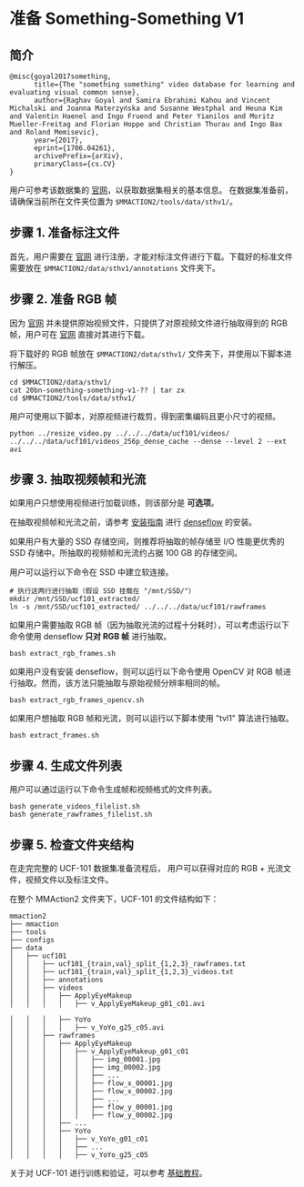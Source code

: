 # 准备 Something-Something V1

## 简介

```
@misc{goyal2017something,
      title={The "something something" video database for learning and evaluating visual common sense},
      author={Raghav Goyal and Samira Ebrahimi Kahou and Vincent Michalski and Joanna Materzyńska and Susanne Westphal and Heuna Kim and Valentin Haenel and Ingo Fruend and Peter Yianilos and Moritz Mueller-Freitag and Florian Hoppe and Christian Thurau and Ingo Bax and Roland Memisevic},
      year={2017},
      eprint={1706.04261},
      archivePrefix={arXiv},
      primaryClass={cs.CV}
}
```

用户可参考该数据集的 [官网](https://20bn.com/datasets/something-something/v1)，以获取数据集相关的基本信息。
在数据集准备前，请确保当前所在文件夹位置为 `$MMACTION2/tools/data/sthv1/`。

## 步骤 1. 准备标注文件

首先，用户需要在 [官网](https://20bn.com/datasets/something-something/v1) 进行注册，才能对标注文件进行下载。下载好的标准文件需要放在 `$MMACTION2/data/sthv1/annotations` 文件夹下。

## 步骤 2. 准备 RGB 帧

因为 [官网](https://20bn.com/datasets/something-something/v1) 并未提供原始视频文件，只提供了对原视频文件进行抽取得到的 RGB 帧，用户可在 [官网](https://20bn.com/datasets/something-something/v1) 直接对其进行下载。

将下载好的 RGB 帧放在 `$MMACTION2/data/sthv1/` 文件夹下，并使用以下脚本进行解压。

```shell
cd $MMACTION2/data/sthv1/
cat 20bn-something-something-v1-?? | tar zx
cd $MMACTION2/tools/data/sthv1/
```

用户可使用以下脚本，对原视频进行裁剪，得到密集编码且更小尺寸的视频。

```
python ../resize_video.py ../../../data/ucf101/videos/ ../../../data/ucf101/videos_256p_dense_cache --dense --level 2 --ext avi
```

## 步骤 3. 抽取视频帧和光流

如果用户只想使用视频进行加载训练，则该部分是 **可选项**。

在抽取视频帧和光流之前，请参考 [安装指南](/docs_zh_CN/install.md) 进行 [denseflow](https://github.com/open-mmlab/denseflow) 的安装。

如果用户有大量的 SSD 存储空间，则推荐将抽取的帧存储至 I/O 性能更优秀的 SSD 存储中。所抽取的视频帧和光流约占据 100 GB 的存储空间。

用户可以运行以下命令在 SSD 中建立软连接。

```shell
# 执行这两行进行抽取（假设 SSD 挂载在 "/mnt/SSD/"）
mkdir /mnt/SSD/ucf101_extracted/
ln -s /mnt/SSD/ucf101_extracted/ ../../../data/ucf101/rawframes
```

如果用户需要抽取 RGB 帧（因为抽取光流的过程十分耗时），可以考虑运行以下命令使用 denseflow **只对 RGB 帧** 进行抽取。

```shell
bash extract_rgb_frames.sh
```

如果用户没有安装 denseflow，则可以运行以下命令使用 OpenCV 对 RGB 帧进行抽取。然而，该方法只能抽取与原始视频分辨率相同的帧。

```shell
bash extract_rgb_frames_opencv.sh
```

如果用户想抽取 RGB 帧和光流，则可以运行以下脚本使用 "tvl1" 算法进行抽取。

```shell
bash extract_frames.sh
```

## 步骤 4. 生成文件列表

用户可以通过运行以下命令生成帧和视频格式的文件列表。

```shell
bash generate_videos_filelist.sh
bash generate_rawframes_filelist.sh
```

## 步骤 5. 检查文件夹结构

在走完完整的 UCF-101 数据集准备流程后，
用户可以获得对应的 RGB + 光流文件，视频文件以及标注文件。

在整个 MMAction2 文件夹下，UCF-101 的文件结构如下：

```
mmaction2
├── mmaction
├── tools
├── configs
├── data
│   ├── ucf101
│   │   ├── ucf101_{train,val}_split_{1,2,3}_rawframes.txt
│   │   ├── ucf101_{train,val}_split_{1,2,3}_videos.txt
│   │   ├── annotations
│   │   ├── videos
│   │   │   ├── ApplyEyeMakeup
│   │   │   │   ├── v_ApplyEyeMakeup_g01_c01.avi

│   │   │   ├── YoYo
│   │   │   │   ├── v_YoYo_g25_c05.avi
│   │   ├── rawframes
│   │   │   ├── ApplyEyeMakeup
│   │   │   │   ├── v_ApplyEyeMakeup_g01_c01
│   │   │   │   │   ├── img_00001.jpg
│   │   │   │   │   ├── img_00002.jpg
│   │   │   │   │   ├── ...
│   │   │   │   │   ├── flow_x_00001.jpg
│   │   │   │   │   ├── flow_x_00002.jpg
│   │   │   │   │   ├── ...
│   │   │   │   │   ├── flow_y_00001.jpg
│   │   │   │   │   ├── flow_y_00002.jpg
│   │   │   ├── ...
│   │   │   ├── YoYo
│   │   │   │   ├── v_YoYo_g01_c01
│   │   │   │   ├── ...
│   │   │   │   ├── v_YoYo_g25_c05

```

关于对 UCF-101 进行训练和验证，可以参考 [基础教程](/docs_zh_CN/getting_started.md)。
